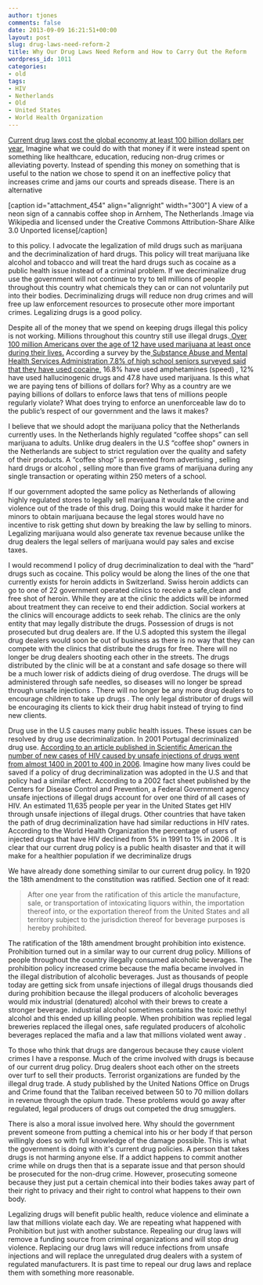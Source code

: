```yaml
---
author: tjones
comments: false
date: 2013-09-09 16:21:51+00:00
layout: post
slug: drug-laws-need-reform-2
title: Why Our Drug Laws Need Reform and How to Carry Out the Reform
wordpress_id: 1011
categories:
- old
tags:
- HIV
- Netherlands
- Old
- United States
- World Health Organization
---
```


[Current drug laws cost the global economy at least 100 billion dollars per year.](http://www.countthecosts.org/seven-costs/wasting-billions-drug-law-enforcement#%281%29) Imagine what we could do with that money if it were instead spent on something like healthcare, education, reducing non-drug crimes or alleviating poverty. Instead of spending this money on something that is useful to the nation we chose to spend it on an ineffective policy that increases crime and jams our courts and spreads disease. There is an alternative

[caption id="attachment_454" align="alignright" width="300"] A view of a neon sign of a cannabis coffee shop in Arnhem, The Netherlands .Image via Wikipedia and licensed under the Creative Commons Attribution-Share Alike 3.0 Unported license[/caption]

to this policy. I advocate the legalization of mild drugs such as marijuana and the decriminalization of hard drugs. This policy will treat marijuana like alcohol and tobacco and will treat the hard drugs such as cocaine as a public health issue instead of a criminal problem. If we decriminalize drug use the government will not continue to try to tell millions of people throughout this country what chemicals they can or can not voluntarily put into their bodies. Decriminalizing drugs will reduce non drug crimes and will free up law enforcement resources to prosecute other more important crimes. Legalizing drugs is a good policy.

<!-- more -->

Despite all of the money that we spend on keeping drugs illegal this policy is not working. Millions throughout this country still use illegal drugs.[ Over 100 million Americans over the age of 12 have used marijuana at least once during their lives.](http://en.wikipedia.org/wiki/Adult_lifetime_cannabis_use_by_country) According a survey by the[ Substance Abuse and Mental Health Services Administration 7.8% of high school seniors surveyed said that they have used cocaine,](http://oas.samhsa.gov/NSDUH/2k10NSDUH/2k10Results.htm) 16.8% have used amphetamines (speed) , 12% have used hallucinogenic drugs and 47.8 have used marijuana. Is this what we are paying tens of billions of dollars for? Why as a country are we paying billions of dollars to enforce laws that tens of millions people regularly violate? What does trying to enforce an unenforceable law do to the public’s respect of our government and the laws it makes?

I believe that we should adopt the marijuana policy that the Netherlands currently uses. In the Netherlands highly regulated “coffee shops” can sell marijuana to adults. Unlike drug dealers in the U.S “coffee shop” owners in the Netherlands are subject to strict regulation over the quality and safety of their products. A “coffee shop” is prevented from advertising , selling hard drugs or alcohol , selling more than five grams of marijuana during any single transaction or operating within 250 meters of a school.

If our government adopted the same policy as Netherlands of allowing highly regulated stores to legally sell marijuana it would take the crime and violence out of the trade of this drug. Doing this would make it harder for minors to obtain marijuana because the legal stores would have no incentive to risk getting shut down by breaking the law by selling to minors. Legalizing marijuana would also generate tax revenue because unlike the drug dealers the legal sellers of marijuana would pay sales and excise taxes.

I would recommend I policy of drug decriminalization to deal with the “hard” drugs such as cocaine. This policy would be along the lines of the one that currently exists for heroin addicts in Switzerland. Swiss heroin addicts can go to one of 22 government operated clinics to receive a safe,clean and free shot of heroin. While they are at the clinic the addicts will be informed about treatment they can receive to end their addiction. Social workers at the clinics will encourage addicts to seek rehab. The clinics are the only entity that may legally distribute the drugs. Possession of drugs is not prosecuted but drug dealers are. If the U.S adopted this system the illegal drug dealers would soon be out of business as there is no way that they can compete with the clinics that distribute the drugs for free. There will no longer be drug dealers shooting each other in the streets. The drugs distributed by the clinic will be at a constant and safe dosage so there will be a much lower risk of addicts dieing of drug overdose. The drugs will be administered through safe needles, so diseases will no longer be spread through unsafe injections . There will no longer be any more drug dealers to encourage children to take up drugs . The only legal distributor of drugs will be encouraging its clients to kick their drug habit instead of trying to find new clients.

Drug use in the U.S causes many public health issues. These issues can be resolved by drug use decriminalization. In 2001 Portugal decriminalized drug use. [According to an article published in Scientific American the number of new cases of HIV caused by unsafe injections of drugs went from almost 1400 in 2001 to 400 in 2006](http://www.scientificamerican.com/article.cfm?id=portugal-drug-decriminalization). Imagine how many lives could be saved if a policy of drug decriminalization was adopted in the U.S and that policy had a similar effect. According to a 2002 fact sheet published by the Centers for Disease Control and Prevention, a Federal Government agency unsafe injections of illegal drugs account for over one third of all cases of HIV. An estimated 11,635 people per year in the United States get HIV through unsafe injections of illegal drugs. Other countries that have taken the path of drug decriminalization have had similar reductions in HIV rates. According to the World Health Organization the percentage of users of injected drugs that have HIV declined from 5% in 1991 to 1% in 2006 . It is clear that our current drug policy is a public health disaster and that it will make for a healthier population if we decriminalize drugs

We have already done something similar to our current drug policy. In 1920 the 18th amendment to the constitution was ratified. Section one of it read:



<blockquote>After one year from the ratification of this article the manufacture, sale, or transportation of intoxicating liquors within, the importation thereof into, or the exportation thereof from the United States and all territory subject to the jurisdiction thereof for beverage purposes is hereby prohibited.</blockquote>



The ratification of the 18th amendment brought prohibition into existence. Prohibition turned out in a similar way to our current drug policy. Millions of people throughout the country illegally consumed alcoholic beverages. The prohibition policy increased crime because the mafia became involved in the illegal distribution of alcoholic beverages. Just as thousands of people today are getting sick from unsafe injections of illegal drugs thousands died during prohibition because the illegal producers of alcoholic beverages would mix industrial (denatured) alcohol with their brews to create a stronger beverage. industrial alcohol sometimes contains the toxic methyl alcohol and this ended up killing people. When prohibition was replied legal breweries replaced the illegal ones, safe regulated producers of alcoholic beverages replaced the mafia and a law that millions violated went away .

To those who think that drugs are dangerous because they cause violent crimes I have a response. Much of the crime involved with drugs is because of our current drug policy. Drug dealers shoot each other on the streets over turf to sell their products. Terrorist organizations are funded by the illegal drug trade. A study published by the United Nations Office on Drugs and Crime found that the Taliban received between 50 to 70 million dollars in revenue through the opium trade. These problems would go away after regulated, legal producers of drugs out competed the drug smugglers.

There is also a moral issue involved here. Why should the government prevent someone from putting a chemical into his or her body if that person willingly does so with full knowledge of the damage possible. This is what the government is doing with it's current drug policies. A person that takes drugs is not harming anyone else. If a addict happens to commit another crime while on drugs then that is a separate issue and that person should be prosecuted for the non-drug crime. However, prosecuting someone because they just put a certain chemical into their bodies takes away part of their right to privacy and their right to control what happens to their own body.

Legalizing drugs will benefit public health, reduce violence and eliminate a law that millions violate each day. We are repeating what happened with Prohibition but just with another substance. Repealing our drug laws will remove a funding source from criminal organizations and will stop drug violence. Replacing our drug laws will reduce infections from unsafe injections and will replace the unregulated drug dealers with a system of regulated manufacturers. It is past time to repeal our drug laws and replace them with something more reasonable.   
